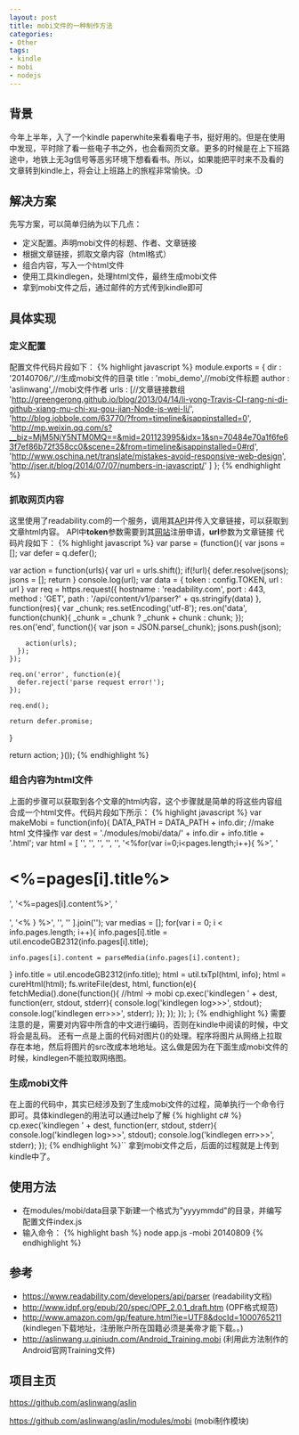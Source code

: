 ```yaml
---
layout: post
title: mobi文件的一种制作方法
categories:
- Other
tags:
- kindle
- mobi
- nodejs
---
```


## 背景
今年上半年，入了一个kindle paperwhite来看看电子书，挺好用的。但是在使用中发现，平时除了看一些电子书之外，也会看网页文章。更多的时候是在上下班路途中，地铁上无3g信号等恶劣环境下想看看书。所以，如果能把平时来不及看的文章转到kindle上，将会让上班路上的旅程非常愉快。:D

## 解决方案
先写方案，可以简单归纳为以下几点：

* 定义配置。声明mobi文件的标题、作者、文章链接
* 根据文章链接，抓取文章内容（html格式）
* 组合内容，写入一个html文件
* 使用工具kindlegen，处理html文件，最终生成mobi文件
* 拿到mobi文件之后，通过邮件的方式传到kindle即可

## 具体实现

### **定义配置**
配置文件代码片段如下：
{% highlight javascript %}
module.exports = {
  dir : '20140706/',//生成mobi文件的目录
  title : 'mobi_demo',//mobi文件标题
  author : 'aslinwang',//mobi文件作者
  urls : [//文章链接数组
    'http://greengerong.github.io/blog/2013/04/14/li-yong-Travis-CI-rang-ni-di-github-xiang-mu-chi-xu-gou-jian-Node-js-wei-li/',
    'http://blog.jobbole.com/63770/?from=timeline&isappinstalled=0',
    'http://mp.weixin.qq.com/s?__biz=MjM5NjY5NTM0MQ==&mid=201123995&idx=1&sn=70484e70a1f6fe63f7ef86b72f358cc0&scene=2&from=timeline&isappinstalled=0#rd',
    'http://www.oschina.net/translate/mistakes-avoid-responsive-web-design',
    'http://jser.it/blog/2014/07/07/numbers-in-javascript/'
  ]
};
{% endhighlight %}

### **抓取网页内容**
这里使用了readability.com的一个服务，调用其[API](readability.com/api/content/v1/parser?token=abcdefg&url=http://baidu.com)并传入文章链接，可以获取到文章html内容。
API中**token**参数需要到其[网站](https://www.readability.com/settings/account)注册申请，**url**参数为文章链接
代码片段如下：
{% highlight javascript %}
var parse = (function(){
  var jsons = [];
  var defer = q.defer();

  var action = function(urls){
    var url = urls.shift();
    if(!url){
      defer.resolve(jsons);
      jsons = [];
      return
    }
    console.log(url);
    var data = {
      token : config.TOKEN,
      url : url
    }
    var req = https.request({
      hostname : 'readability.com',
      port : 443,
      method : 'GET',
      path : '/api/content/v1/parser?' + qs.stringify(data)
    }, function(res){
      var _chunk;
      res.setEncoding('utf-8');
      res.on('data', function(chunk){
        _chunk = _chunk ? _chunk + chunk : chunk;
      });
      res.on('end', function(){
        var json = JSON.parse(_chunk);
        jsons.push(json);

        action(urls);
      });
    });

    req.on('error', function(e){
      defer.reject('parse request error!');
    });

    req.end();

    return defer.promise;
  }

  return action;
}());
{% endhighlight %}

### **组合内容为html文件**
上面的步骤可以获取到各个文章的html内容，这个步骤就是简单的将这些内容组合成一个html文件。代码片段如下所示：
{% highlight javascript %}
var makeMobi = function(info){
  DATA_PATH = DATA_PATH + info.dir;
  //make html 文件操作
  var dest = './modules/mobi/data/' + info.dir + info.title + '.html';
  var html = [
    '<html>',
      '<head>',
        '<title><%=title%></title>',
      '</head>',
      '<body>',
      '<%for(var i=0;i<pages.length;i++){ %>',
        '<h1><%=pages[i].title%></h1>',
        '<%=pages[i].content%>',
        '<br /><br />',
      '<% } %>',
      '</body>',
    '</html>'
  ].join('');
  var medias = [];
  for(var i = 0; i < info.pages.length; i++){
    info.pages[i].title = util.encodeGB2312(info.pages[i].title);

    info.pages[i].content = parseMedia(info.pages[i].content);
  }
  info.title = util.encodeGB2312(info.title);
  html = util.txTpl(html, info);
    html = cureHtml(html);
  fs.writeFile(dest, html, function(e){
    fetchMedia().done(function(){
      //html -> mobi
      cp.exec('kindlegen ' + dest, function(err, stdout, stderr){
        console.log('kindlegen log>>>', stdout);
        console.log('kindlegen err>>>', stderr);
      });
    });
  });
};
{% endhighlight %}
需要注意的是，需要对内容中所含的中文进行编码，否则在kindle中阅读的时候，中文将会是乱码。
还有一点是上面的代码对图片(<img>)的处理。程序将图片从网络上拉取存在本地，然后将图片的src改成本地地址。这么做是因为在下面生成mobi文件的时候，kindlegen不能拉取网络图。

### **生成mobi文件**
在上面的代码中，其实已经涉及到了生成mobi文件的过程，简单执行一个命令行即可。具体kindlegen的用法可以通过help了解
{% highlight c# %}
cp.exec('kindlegen ' + dest, function(err, stdout, stderr){
    console.log('kindlegen log>>>', stdout);
    console.log('kindlegen err>>>', stderr);
});
{% endhighlight %}``
拿到mobi文件之后，后面的过程就是上传到kindle中了。

## 使用方法

* 在modules/mobi/data目录下新建一个格式为"yyyymmdd"的目录，并编写配置文件index.js
* 输入命令：
{% highlight bash %}
node app.js -mobi 20140809
{% endhighlight %}

## 参考
* https://www.readability.com/developers/api/parser (readability文档)
* http://www.idpf.org/epub/20/spec/OPF_2.0.1_draft.htm (OPF格式规范)
* http://www.amazon.com/gp/feature.html?ie=UTF8&docId=1000765211 (kindlegen下载地址，注册账户所在国籍必须是美帝才能下载。。)
* http://aslinwang.u.qiniudn.com/Android_Training.mobi (利用此方法制作的Android官网Training文件)

## 项目主页
https://github.com/aslinwang/aslin

https://github.com/aslinwang/aslin/modules/mobi (mobi制作模块)
